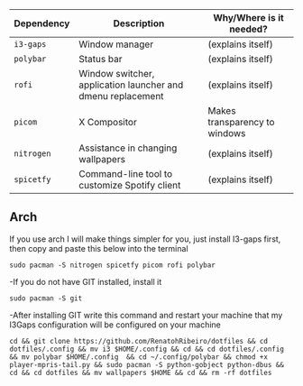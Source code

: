 | Dependency                                                                         | Description                                                 | Why/Where is it needed?         |
| ---------------------------------------------------------------------------------- | ----------------------------------------------------------- | ------------------------------- |
| `i3-gaps`                                                                          | Window manager                                              | (explains itself)               |
| `polybar`                                                                          | Status bar                                                  | (explains itself)               |
| `rofi`                                                                             | Window switcher, application launcher and dmenu replacement | (explains itself)               |
| `picom`                                                                            | X Compositor                                                | Makes transparency to windows   |
| `nitrogen`                                                                         | Assistance in changing wallpapers                           | (explains itself)               |
| `spicetfy`                                                                         | Command-line tool to customize Spotify client               | (explains itself)               |

## Arch

If you use arch I will make things simpler for you, just install I3-gaps first, then copy and paste this below into the terminal

```
sudo pacman -S nitrogen spicetfy picom rofi polybar
```

-If you do not have GIT installed, install it
```
sudo pacman -S git
```
-After installing GIT write this command and restart your machine that my I3Gaps configuration will be configured on your machine


```
cd && git clone https://github.com/RenatohRibeiro/dotfiles && cd dotfiles/.config && mv i3 $HOME/.config && cd && cd dotfiles/.config && mv polybar $HOME/.config  && cd ~/.config/polybar && chmod +x player-mpris-tail.py && sudo pacman -S python-gobject python-dbus && cd && cd dotfiles && mv wallpapers $HOME && cd && rm -rf dotfiles
```

